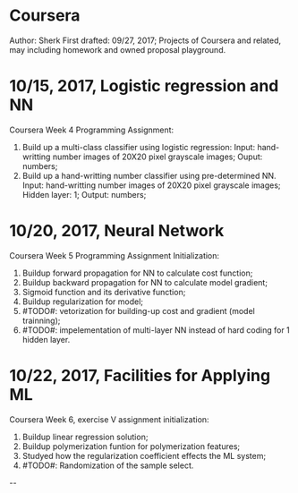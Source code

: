 # Coursera
Author: Sherk
First drafted: 09/27, 2017; 
Projects of Coursera and related, may including homework and owned proposal playground. 

# 10/15, 2017, Logistic regression and NN
Coursera Week 4 Programming Assignment: 
 1. Build up a multi-class classifier using logistic regression: 
    Input: hand-writting number images of 20X20 pixel grayscale images; 
    Ouput: numbers; 
 2. Build up a hand-writting number classifier using pre-determined NN. 
    Input: hand-writting number images of 20X20 pixel grayscale images; 
    Hidden layer: 1; 
    Output: numbers; 

# 10/20, 2017, Neural Network
Coursera Week 5 Programming Assignment Initialization: 
  1. Buildup forward propagation for NN to calculate cost function; 
  2. Buildup backward propagation for NN to calculate model gradient; 
  3. Sigmoid function and its derivative function; 
  4. Buildup regularization for model; 
  5. #TODO#: vetorization for building-up cost and gradient (model trainning); 
  6. #TODO#: impelementation of multi-layer NN instead of hard coding for 1 hidden layer. 

# 10/22, 2017, Facilities for Applying ML
Coursera Week 6, exercise V assignment initialization: 
  1. Buildup linear regression solution; 
  2. Buildup polymerization funtion for polymerization features; 
  3. Studyed how the regularization coefficient effects the ML system; 
  4. #TODO#: Randomization of the sample select. 

--
